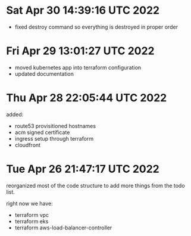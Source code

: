 # Sat Apr 30 14:39:16 UTC 2022

- fixed destroy command so everything is destroyed in proper order

# Fri Apr 29 13:01:27 UTC 2022

- moved kubernetes app into terraform configuration
- updated documentation

# Thu Apr 28 22:05:44 UTC 2022

added:

- route53 provisitioned hostnames
- acm signed certificate
- ingress setup through terraform
- cloudfront

# Tue Apr 26 21:47:17 UTC 2022

reorganized most of the code structure to add more things from the todo list.

right now we have:

- terraform vpc
- terraform eks
- terraform aws-load-balancer-controller
